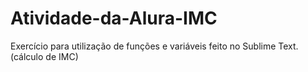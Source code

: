 # Atividade-da-Alura-IMC
Exercício para utilização de funções e variáveis feito no Sublime Text. (cálculo de IMC)
